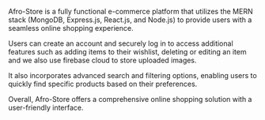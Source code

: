 Afro-Store is a fully functional e-commerce platform that utilizes the MERN stack (MongoDB, Express.js, React.js, and Node.js) to provide users with a seamless online shopping experience. 

Users can create an account and securely log in to access additional features such as adding items to their wishlist, deleting or editing an item and we also use firebase cloud to store uploaded images.

It also incorporates advanced search and filtering options, enabling users to quickly find specific products based on their preferences.

Overall, Afro-Store offers a comprehensive online shopping solution with a user-friendly interface.
